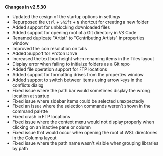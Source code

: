 **Changes in v2.5.30**

- Updated the design of the startup options in settings
- Repurposed the `Ctrl` + `Shift` + `N` shortcut for creating a new folder
- Added support for unblocking downloaded files
- Added support for opening root of a Git directory in VS Code
- Renamed duplicate "Artist" to "Contributing Artists" in properties window
- Improved the icon resolution on tabs
- Added Support for Proton Drive
- Increased the text box height when renaming items in the Tiles layout
- Display error when failing to initialize folders as a Git repo
- Added file operation support for FTP locations
- Added support for formatting drives from the properties window
- Added support to switch between items using arrow keys in the conflicts dialog
- Fixed issue where the path bar would sometimes display the wrong location at startup
- Fixed issue where sidebar items could be selected unexpectedly
- Fixed an issue where the selection commands weren't shown in the command palette
- Fixed crash in FTP locations
- Fixed issue where the context menu would not display properly when clicking on an inactive pane or column
- Fixed issue that would occur when opening the root of WSL directories in the Columns layout
- Fixed issue where the path name wasn't visible when grouping libraries by path
